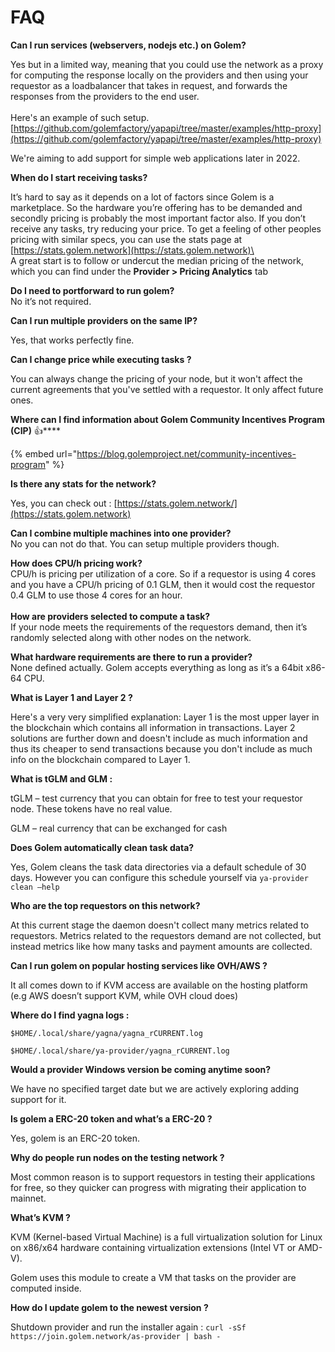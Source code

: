 # FAQ

**Can I run services (webservers, nodejs etc.) on Golem?**

Yes but in a limited way, meaning that you could use the network as a proxy for computing the response locally on the providers and then using your requestor as a loadbalancer that takes in request, and forwards the responses from the providers to the end user. \
\
Here's an example of such setup.  [https://github.com/golemfactory/yapapi/tree/master/examples/http-proxy](https://github.com/golemfactory/yapapi/tree/master/examples/http-proxy)

We're aiming to add support for simple web applications later in 2022.

**When do I start receiving tasks?**

It’s hard to say as it depends on a lot of factors since Golem is a marketplace. So the hardware you’re offering has to be demanded and secondly pricing is probably the most important factor also. If you don’t receive any tasks, try reducing your price. To get a feeling of other peoples pricing with similar specs, you can use the stats page at [https://stats.golem.network](https://stats.golem.network)\
\
A great start is to follow or undercut the median pricing of the network, which you can find under the **Provider > Pricing Analytics** tab

**Do I need to portforward to run golem?**\
No it’s not required.

**Can I run multiple providers on the same IP?**&#x20;

Yes, that works perfectly fine.

**Can I change price while executing tasks ?**

You can always change the pricing of your node, but it won't affect the current agreements that you've settled with a requestor. It only affect future ones.

**Where can I find information about Golem Community Incentives Program (CIP)** :thumbsup:****

{% embed url="https://blog.golemproject.net/community-incentives-program" %}

**Is there any stats for the network?**

Yes, you can check out : [https://stats.golem.network/](https://stats.golem.network)

**Can I combine multiple machines into one provider?**\
No you can not do that. You can setup multiple providers though.

**How does CPU/h pricing work?**\
CPU/h is pricing per utilization of a core. So if a requestor is using 4 cores and you have a CPU/h pricing of 0.1 GLM, then it would cost the requestor 0.4 GLM to use those 4 cores for an hour.\
\
**How are providers selected to compute a task?**\
If your node meets the requirements of the requestors demand, then it’s randomly selected along with other nodes on the network.

**What hardware requirements are there to run a provider?**\
None defined actually. Golem accepts everything as long as it’s a 64bit x86-64 CPU.

**What is Layer 1 and Layer 2 ?**

Here's a very very simplified explanation: Layer 1 is the most upper layer in the blockchain which contains all information in transactions. Layer 2 solutions are further down and doesn't include as much information and thus its cheaper to send transactions because you don't include as much info on the blockchain compared to Layer 1.

**What is tGLM and GLM :**

tGLM – test currency that you can obtain for free to test your requestor node. These tokens have no real value.

GLM – real currency that can be exchanged for cash

**Does Golem automatically clean task data?**

Yes, Golem cleans the task data directories via a default schedule of 30 days. However you can configure this schedule yourself via `ya-provider clean –help`

**Who are the top requestors on this network?**

At this current stage the daemon doesn't collect many metrics related to requestors. Metrics related to the requestors demand are not collected, but instead metrics like how many tasks and payment amounts are collected.

**Can I run golem on popular hosting services like OVH/AWS ?**

It all comes down to if KVM access are available on the hosting platform (e.g AWS doesn’t support KVM, while OVH cloud does)

**Where do I find yagna logs :**

`$HOME/.local/share/yagna/yagna_rCURRENT.log`

`$HOME/.local/share/ya-provider/yagna_rCURRENT.log`

**Would a provider Windows version be coming anytime soon?**

We have no specified target date but we are actively exploring adding support for it.

**Is golem a ERC-20 token and what’s a ERC-20 ?**

Yes, golem is an ERC-20 token.

**Why do people run nodes on the testing network ?**

Most common reason is to support requestors in testing their applications for free, so they quicker can progress with migrating their application to mainnet.

**What’s KVM ?**

KVM (Kernel-based Virtual Machine) is a full virtualization solution for Linux on x86/x64 hardware containing virtualization extensions (Intel VT or AMD-V).

Golem uses this module to create a VM that tasks on the provider are computed inside.

**How do I update golem to the newest version ?**

Shutdown provider and run the installer again : `curl -sSf https://join.golem.network/as-provider | bash -`
